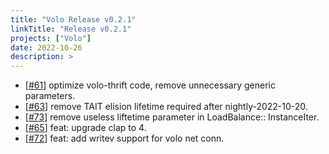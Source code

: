 ```yaml
---
title: "Volo Release v0.2.1"
linkTitle: "Release v0.2.1"
projects: ["Volo"]
date: 2022-10-26
description: >
---
```


* [[#61](https://github.com/cloudwego/volo/pull/61)] optimize volo-thrift code, remove unnecessary generic parameters.
* [[#63](https://github.com/cloudwego/volo/pull/63)] remove TAIT elision lifetime required after nightly-2022-10-20.
* [[#73](https://github.com/cloudwego/volo/pull/73)] remove useless liftetime parameter in LoadBalance:: InstanceIter.
* [[#65](https://github.com/cloudwego/volo/pull/65)] feat: upgrade clap to 4.
* [[#72](https://github.com/cloudwego/volo/pull/72)] feat: add writev support for volo net conn.

